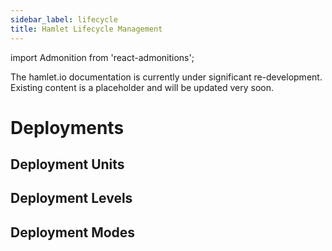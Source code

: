 ```yaml
---
sidebar_label: lifecycle
title: Hamlet Lifecycle Management
---
```

import Admonition from 'react-admonitions';

<Admonition type="warning" title="Under Construction">
The hamlet.io documentation is currently under significant re-development. Existing content is a placeholder and will be updated very soon.
</Admonition>

# Deployments

## Deployment Units

## Deployment Levels

## Deployment Modes